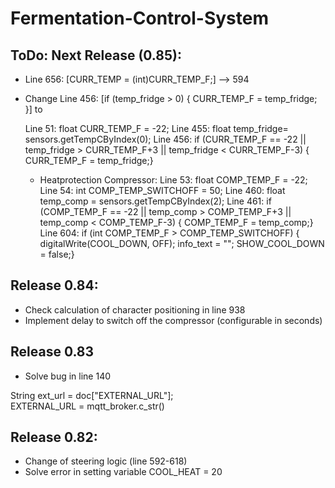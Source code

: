 # Fermentation-Control-System

## ToDo: Next Release (0.85):
- Line 656: [CURR_TEMP = (int)CURR_TEMP_F;] --> 594
- Change Line 456: [if (temp_fridge > 0) { CURR_TEMP_F = temp_fridge; }] to

  Line  51: float CURR_TEMP_F = -22;
  Line 455: float temp_fridge= sensors.getTempCByIndex(0);
  Line 456: if (CURR_TEMP_F == -22 || temp_fridge > CURR_TEMP_F+3 || temp_fridge < CURR_TEMP_F-3)
                  { CURR_TEMP_F = temp_fridge;}

  - Heatprotection Compressor:
    Line  53: float COMP_TEMP_F = -22;
    Line  54: int COMP_TEMP_SWITCHOFF = 50;
    Line 460: float temp_comp = sensors.getTempCByIndex(2);
    Line 461: if (COMP_TEMP_F == -22 || temp_comp > COMP_TEMP_F+3 || temp_comp < COMP_TEMP_F-3)
                  { COMP_TEMP_F = temp_comp;}
    Line 604: if (int COMP_TEMP_F > COMP_TEMP_SWITCHOFF)
                  { digitalWrite(COOL_DOWN, OFF);
                    info_text = "<ALERT>";
                    SHOW_COOL_DOWN = false;}
  


## Release 0.84:
- Check calculation of character positioning in line 938
- Implement delay to switch off the compressor (configurable in seconds)

## Release 0.83
- Solve bug in line 140

String ext_url = doc["EXTERNAL_URL"];     
EXTERNAL_URL = mqtt_broker.c_str()

## Release 0.82:
- Change of steering logic (line 592-618)
- Solve error in setting variable COOL_HEAT = 20
